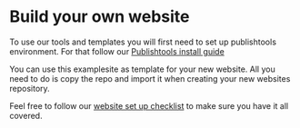 # Build your own website

To use our tools and templates you will first need to set up publishtools environment. For that follow our [Publishtools install guide](https://github.com/threefoldfoundation/www_examplesite/blob/development/manual/install.md)

You can use this examplesite as template for your new website. All you need to do is copy the repo and import it when creating your new websites repository.

Feel free to follow our [website set up checklist]() to make sure you have it all covered.
